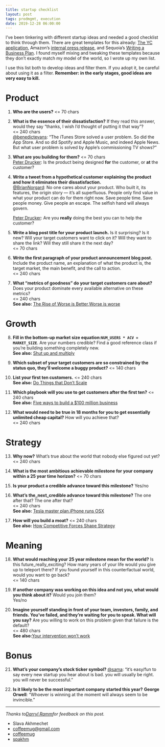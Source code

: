 ```yaml
---
title: startup checklist
layout: post
tags: prodmgmt, execution
date: 2019-12-28 06:00:00
---
```


I’ve been tinkering with different startup ideas and needed a good checklist to think through them. There are great templates for this already: [The YC application](https://apply.ycombinator.com/), Amazon’s [internal press release](https://www.quora.com/What-is-Amazons-approach-to-product-development-and-product-management/answer/Ian-McAllister), and Sequoia’s [Writing a Business Plan](https://www.sequoiacap.com/article/writing-a-business-plan/). I found myself mixing and tweaking these templates because they don’t exactly match my model of the world, so I wrote up my own list.

I use this list both to develop ideas and filter them. If you adopt it, be careful about using it as a filter. __Remember: in the early stages, good ideas are very easy to kill.__

Product
=======

1.  __Who are the users?__
    <= 70 chars
    
    
2.  __What is the essence of their dissatisfaction?__ If they read this answer, would they say “thanks, I wish I’d thought of putting it that way”?  
    <= 240 chars  
    [@benedictevans](https://twitter.com/benedictevans/status/1110538673873805314): “The iTunes Store solved a user problem. So did the App Store. And so did Spotify and Apple Music, and indeed Apple News. But what user problem is solved by Apple’s commissioning TV shows?”
    
    
3.  __What are you building for them?__
    <= 70 chars  
    [Peter Drucker](https://www.amazon.com/Effective-Executive-Definitive-Harperbusiness-Essentials/dp/0060833459/): Is the product being designed **for** the customer, or **at** the customer?
    
    
4.  __Write a tweet from a hypothetical customer explaining the product and how it eliminates their dissatisfaction.__  
    [@BrianNorgard](https://twitter.com/BrianNorgard/status/1110915013085028353): No one cares about your product. Who built it, its features, the origin story — it’s all superfluous. People only find value in what your product can do for them right now. Save people time. Save people money. Give people an escape. The selfish hand will always govern.  
    
    
    [Peter Drucker](https://www.amazon.com/Effective-Executive-Definitive-Harperbusiness-Essentials/dp/0060833459/): Are you **really** doing the best you can to help the customer?
    
    
5.  __Write a blog post title for your product launch.__ Is it surprising? Is it new? Will your target customers want to click on it? Will they want to share the link? Will they still share it the next day?  
    <= 70 chars
    
    
6.  __Write the first paragraph of your product announcement blog post.__ Include the product name, an explanation of what the product is, the target market, the main benefit, and the call to action.  
    <= 240 chars
    
    
7.  __What “metrics of goodness” do your target customers care about?__ Does your product dominate every available alternative on these metrics?  
    <= 240 chars  
    **See also:** [The Rise of Worse is Better](https://www.jwz.org/doc/worse-is-better.html),[Worse is worse](https://www.artima.com/weblogs/viewpost.jsp?thread=24807)

Growth
======

8.  __Fill in the bottom-up market size equation:`NUM_USERS * ACV = MARKET_SIZE`__. Are your numbers credible? Find a good reference class if you’re building something completely new.  
    **See also:** [Shut up and multiply](https://wiki.lesswrong.com/wiki/Shut_up_and_multiply)
    
    
9.  __Which subset of your target customers are so constrained by the status quo, they’ll welcome a buggy product?__
    <= 140 chars
    
    
10.  __List your first ten customers.__
    <= 240 chars  
    **See also:** [Do Things that Don’t Scale](http://paulgraham.com/ds.html)
    
    
11.  __Which playbook will you use to get customers after the first ten?__
    <= 240 chars  
    **See also:** [Five ways to build a $100 million business](http://christophjanz.blogspot.com/2014/10/five-ways-to-build-100-million-business.html)
    
    
12. __What would need to be true in 18 months for you to get essentially unlimited cheap capital?__ How will you achieve that?  
    <= 240 chars


Strategy
========

13.  __Why now?__ What’s true about the world that nobody else figured out yet?  
    <= 240 chars
    
    
14. __What is the most ambitious achievable milestone for your company within a 25 year time horizon?__
    <= 70 chars
    
    
15. __Is your product a credible advance toward this milestone?__
    Yes/no
    
16. __What’s the_next_credible advance toward this milestone?__ The one after that? The one after that?  
    <= 240 chars  
    **See also:** [Tesla master plan](https://twitter.com/spakhm/status/1111411471869595648),[iPhone runs OSX](https://twitter.com/stevesi/status/1111092932252041216)
    
    
17. __How will you build a moat?__
    <= 240 chars  
    **See also:** [How Competitive Forces Shape Strategy](https://hbr.org/1979/03/how-competitive-forces-shape-strategy)

Meaning
=======

18. __What would reaching your 25 year milestone mean for the world?__ Is this future_really_exciting? How many years of your life would you give up to teleport there? If you found yourself in this counterfactual world, would you want to go back?  
    <= 140 chars
    
    
19. __If another company was working on this idea and not you, what would you think about it?__ Would you join them?  
    Yes/no
    
    
20. __Imagine yourself standing in front of your team, investors, family, and friends. You’ve failed, and they’re waiting for you to speak. What will you say?__ Are you willing to work on this problem given that failure is the default?  
    <= 480 chars  
    **See also:**[Your intervention won’t work](https://twitter.com/statsepi/status/1021334815822548992)

Bonus
=====

21. __What’s your company’s stock ticker symbol?__
    [@sama](https://twitter.com/sama/status/571733273996488704): “it’s easy/fun to say every new startup you hear about is bad. you will usually be right. you will never be successful.”
    
    
22. __Is it likely to be the most important company started this year?__    **George Orwell**: “Whoever is winning at the moment will always seem to be invincible.”

* * *

_Thanks to[Darryl Ramm](https://twitter.com/darryl_ramm/status/1111829084202397696)for feedback on this post._

*   Slava Akhmechet
*   [coffeemug@gmail.com](mailto:coffeemug@gmail.com)
*   [coffeemug](https://github.com/coffeemug)
*   [spakhm](https://twitter.com/spakhm)

